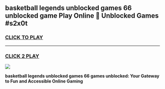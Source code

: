 
## basketball legends unblocked games 66 unblocked game Play Online 👋 Unblocked Games #s2x0t
<h3>
<a href="https://premium.freeplayer.one?title=basketball_legends_unblocked_games_66&ref=21F">CLICK TO PLAY</a></h3>
<hr>

<h3>
<a href="https://premium.freeplayer.one?title=basketball_legends_unblocked_games_66&ref=21F">CLICK 2 PLAY</a>
  
</h3>

<a href="https://premium.freeplayer.one?title=basketball_legends_unblocked_games_66&ref=21F/"><img src="https://clearcache.store/games.png"></a>


**basketball legends unblocked games 66 games unblocked: Your Gateway to Fun and Accessible Online Gaming**
